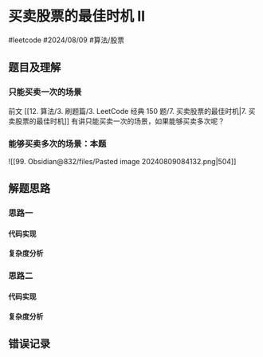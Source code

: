 
# 买卖股票的最佳时机 II


#leetcode   #2024/08/09  #算法/股票  

## 题目及理解

### 只能买卖一次的场景

前文 [[12. 算法/3. 刷题篇/3. LeetCode 经典 150 题/7.  买卖股票的最佳时机|7.  买卖股票的最佳时机]] 有讲只能买卖一次的场景，如果能够买卖多次呢？

### 能够买卖多次的场景：本题

![[99. Obsidian@832/files/Pasted image 20240809084132.png|504]]

## 解题思路

### 思路一

#### 代码实现

#### 复杂度分析

### 思路二

#### 代码实现

#### 复杂度分析

## 错误记录